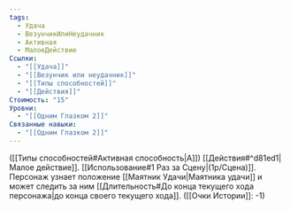 ```yaml
---
tags:
  - Удача
  - ВезунчикИлиНеудачник
  - Активная
  - МалоеДействие
Ссылки:
  - "[[Удача]]"
  - "[[Везунчик или неудачник]]"
  - "[[Типы способностей]]"
  - "[[Действия]]"
Стоимость: "15"
Уровни:
  - "[[Одним Глазком 2]]"
Связанные навыки:
  - "[[Одним Глазком 2]]"
---
```

([[Типы способностей#Активная способность|А]]) [[Действия#^d81ed1|Малое действие]]. [[Использование#1 Раз за Сцену|(1р/Сцена)]]. Персонаж узнает положение [[Маятник Удачи|Маятника удачи]] и может следить за ним [[Длительность#До конца текущего хода персонажа|до конца своего текущего хода]]. ([[Очки Истории]]: -1)